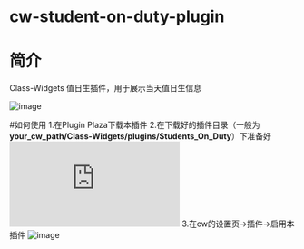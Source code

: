 # cw-student-on-duty-plugin



# 简介
Class-Widgets 值日生插件，用于展示当天值日生信息

![image](https://github.com/user-attachments/assets/825b66c3-2743-4fb2-8d67-d7aece71d0c2)


#如何使用
1.在Plugin Plaza下载本插件
2.在下载好的插件目录（一般为**your_cw_path/Class-Widgets/plugins/Students_On_Duty**）下准备好![duty.json](https://github.com/Welsonpeaches/cw-student-on-duty-plugin/blob/main/duty.json)
3.在cw的设置页→插件→启用本插件
![image](https://github.com/user-attachments/assets/769cb021-7bd9-4b2c-9198-fc7353ffa3c4)
